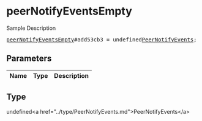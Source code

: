# peerNotifyEventsEmpty

Sample Description

<pre>
<a href="../constructor/peerNotifyEventsEmpty.md">peerNotifyEventsEmpty</a>#add53cb3 = undefined<a href="../type/PeerNotifyEvents.md">PeerNotifyEvents</a>;
</pre>

## Parameters

| Name | Type | Description |
|------|:----:|-------------|

## Type

undefined&lt;a href=&#34;../type/PeerNotifyEvents.md&#34;&gt;PeerNotifyEvents&lt;/a&gt;
